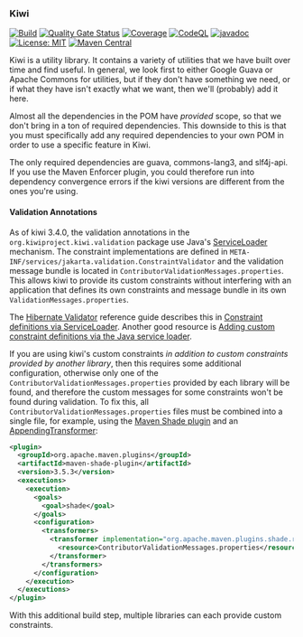 ### Kiwi
[![Build](https://github.com/kiwiproject/kiwi/workflows/build/badge.svg)](https://github.com/kiwiproject/kiwi/actions?query=workflow%3Abuild)
[![Quality Gate Status](https://sonarcloud.io/api/project_badges/measure?project=kiwiproject_kiwi&metric=alert_status)](https://sonarcloud.io/dashboard?id=kiwiproject_kiwi)
[![Coverage](https://sonarcloud.io/api/project_badges/measure?project=kiwiproject_kiwi&metric=coverage)](https://sonarcloud.io/dashboard?id=kiwiproject_kiwi)
[![CodeQL](https://github.com/kiwiproject/kiwi/actions/workflows/codeql.yml/badge.svg)](https://github.com/kiwiproject/kiwi/actions/workflows/codeql.yml)
[![javadoc](https://javadoc.io/badge2/org.kiwiproject/kiwi/javadoc.svg)](https://javadoc.io/doc/org.kiwiproject/kiwi)
[![License: MIT](https://img.shields.io/badge/License-MIT-blue.svg)](https://opensource.org/licenses/MIT)
[![Maven Central](https://img.shields.io/maven-central/v/org.kiwiproject/kiwi)](https://central.sonatype.com/artifact/org.kiwiproject/kiwi/)

Kiwi is a utility library. It contains a variety of utilities that we have built over time and find useful.
In general, we look first to either Google Guava or Apache Commons for utilities, but if they don't have something
we need, or if what they have isn't exactly what we want, then we'll (probably) add it here.

Almost all the dependencies in the POM have _provided_ scope, so that we don't bring in a ton of required dependencies.
This downside to this is that you must specifically add any required dependencies to your own POM in order to use a
specific feature in Kiwi.

The only required dependencies are guava, commons-lang3, and slf4j-api. If you use the Maven Enforcer plugin, you could therefore
run into dependency convergence errors if the kiwi versions are different from the ones you're using.

#### Validation Annotations

As of kiwi 3.4.0, the validation annotations in the `org.kiwiproject.kiwi.validation` package use Java's
[ServiceLoader](https://docs.oracle.com/en/java/javase/21/docs/api/java.base/java/util/ServiceLoader.html) mechanism.
The constraint implementations are defined in `META-INF/services/jakarta.validation.ConstraintValidator` and
the validation message bundle is located in `ContributorValidationMessages.properties`. This allows kiwi to
provide its custom constraints without interfering with an application that defines its own constraints and
message bundle in its own `ValidationMessages.properties`.

The [Hibernate Validator](https://hibernate.org/validator/) reference guide describes this in
[Constraint definitions via ServiceLoader](https://docs.jboss.org/hibernate/stable/validator/reference/en-US/html_single/#_constraint_definitions_via_serviceloader).
Another good resource is [Adding custom constraint definitions via the Java service loader](https://in.relation.to/2017/03/02/adding-custom-constraint-definitions-via-the-java-service-loader/).

If you are using kiwi's custom constraints _in addition to custom constraints provided by another library_, then
this requires some additional configuration, otherwise only one of the `ContributorValidationMessages.properties`
provided by each library will be found, and therefore the custom messages for some constraints won't be found
during validation. To fix this, all `ContributorValidationMessages.properties` files must be combined into a
single file, for example, using the [Maven Shade plugin](https://maven.apache.org/plugins/maven-shade-plugin/) and an
[AppendingTransformer](https://maven.apache.org/plugins/maven-shade-plugin/examples/resource-transformers.html#AppendingTransformer):

```xml
<plugin>
  <groupId>org.apache.maven.plugins</groupId>
  <artifactId>maven-shade-plugin</artifactId>
  <version>3.5.3</version>
  <executions>
    <execution>
      <goals>
        <goal>shade</goal>
      </goals>
      <configuration>
        <transformers>
          <transformer implementation="org.apache.maven.plugins.shade.resource.AppendingTransformer">
            <resource>ContributorValidationMessages.properties</resource>
          </transformer>
        </transformers>
      </configuration>
    </execution>
  </executions>
</plugin>
```

With this additional build step, multiple libraries can each provide custom constraints.

